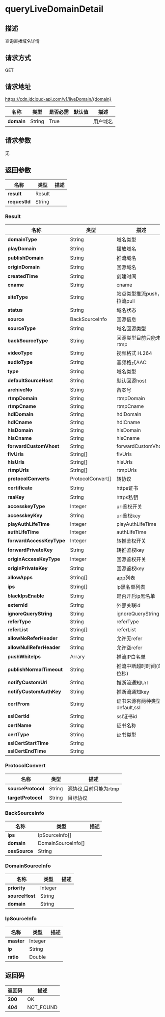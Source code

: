 # queryLiveDomainDetail


## 描述
查询直播域名详情

## 请求方式
GET

## 请求地址
https://cdn.jdcloud-api.com/v1/liveDomain/{domain}

|名称|类型|是否必需|默认值|描述|
|---|---|---|---|---|
|**domain**|String|True| |用户域名|

## 请求参数
无


## 返回参数
|名称|类型|描述|
|---|---|---|
|**result**|Result| |
|**requestId**|String| |

### Result
|名称|类型|描述|
|---|---|---|
|**domainType**|String|域名类型|
|**playDomain**|String|播放域名|
|**publishDomain**|String|推流域名|
|**originDomain**|String|回源域名|
|**createdTime**|String|创建时间|
|**cname**|String|cname|
|**siteType**|String|站点类型推流push，拉流pull|
|**status**|String|域名状态|
|**source**|BackSourceInfo|回源信息|
|**sourceType**|String|域名回源类型|
|**backSourceType**|String|回源类型目前只能未rtmp|
|**videoType**|String|视频格式 H.264|
|**audioType**|String|音频格式AAC|
|**type**|String|域名类型|
|**defaultSourceHost**|String|默认回源host|
|**archiveNo**|String|备案号|
|**rtmpDomain**|String|rtmpDomain|
|**rtmpCname**|String|rtmpCname|
|**hdlDomain**|String|hdlDomain|
|**hdlCname**|String|hdlCname|
|**hlsDomain**|String|hlsDomain|
|**hlsCname**|String|hlsCname|
|**forwardCustomVhost**|String|forwardCustomVhost|
|**flvUrls**|String[]|flvUrls|
|**hlsUrls**|String[]|hlsUrls|
|**rtmpUrls**|String[]|rtmpUrls|
|**protocolConverts**|ProtocolConvert[]|转协议|
|**certificate**|String|https证书|
|**rsaKey**|String|https私钥|
|**accesskeyType**|Integer|url鉴权开关|
|**accesskeyKey**|String|url鉴权key|
|**playAuthLifeTime**|Integer|playAuthLifeTime|
|**authLifeTime**|Integer|authLifeTime|
|**forwardAccessKeyType**|Integer|转推鉴权开关|
|**forwardPrivateKey**|String|转推鉴权key|
|**originAccessKeyType**|Integer|回源鉴权开关|
|**originPrivateKey**|String|回源鉴权key|
|**allowApps**|String[]|app列表|
|**ips**|String[]|ip黑名单列表|
|**blackIpsEnable**|String|是否开启ip黑名单|
|**externId**|String|外部关联id|
|**ignoreQueryString**|String|ignoreQueryString|
|**referType**|String|referType|
|**referList**|String[]|referList|
|**allowNoReferHeader**|String|允许无refer|
|**allowNullReferHeader**|String|允许空refer|
|**pushWhiteIps**|Arrary|推流IP白名单|
|**publishNormalTimeout**|String|推流中断超时时间(单位秒)|
|**notifyCustomUrl**|String|推断流通知Url|
|**notifyCustomAuthKey**|String|推断流通知key|
|**certFrom**|String|证书来源有两种类型：default,ssl|
|**sslCertId**|String|ssl证书id|
|**certName**|String|证书名称|
|**certType**|String|证书类型|
|**sslCertStartTime**|String| |
|**sslCertEndTime**|String| |
### ProtocolConvert
|名称|类型|描述|
|---|---|---|
|**sourceProtocol**|String|源协议,目前只能为rtmp|
|**targetProtocol**|String|目标协议|
### BackSourceInfo
|名称|类型|描述|
|---|---|---|
|**ips**|IpSourceInfo[]| |
|**domain**|DomainSourceInfo[]| |
|**ossSource**|String| |
### DomainSourceInfo
|名称|类型|描述|
|---|---|---|
|**priority**|Integer| |
|**sourceHost**|String| |
|**domain**|String| |
### IpSourceInfo
|名称|类型|描述|
|---|---|---|
|**master**|Integer| |
|**ip**|String| |
|**ratio**|Double| |

## 返回码
|返回码|描述|
|---|---|
|**200**|OK|
|**404**|NOT_FOUND|
